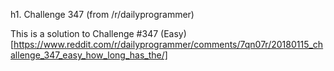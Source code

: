 h1. Challenge 347
(from /r/dailyprogrammer)

This is a solution to Challenge #347 (Easy) [https://www.reddit.com/r/dailyprogrammer/comments/7qn07r/20180115_challenge_347_easy_how_long_has_the/]
